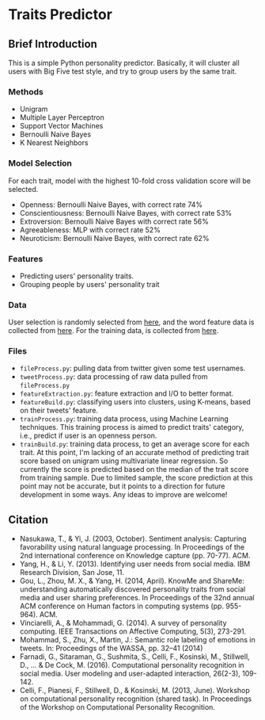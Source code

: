 # Traits Predictor

## Brief Introduction

This is a simple Python personality predictor. Basically, it will cluster all users with Big Five test style, and try to group users by the same trait.

### Methods

- Unigram
- Multiple Layer Perceptron
- Support Vector Machines
- Bernoulli Naive Bayes
- K Nearest Neighbors

### Model Selection

For each trait, model with the highest 10-fold cross validation score will be selected.

- Openness: Bernoulli Naive Bayes, with correct rate 74%
- Conscientiousness: Bernoulli Naive Bayes, with correct rate 53%
- Extroversion: Bernoulli Naive Bayes with correct rate 56%
- Agreeableness: MLP with correct rate 52%
- Neuroticism: Bernoulli Naive Bayes, with correct rate 62%

### Features
- Predicting users' personality traits.
- Grouping people by users' personality trait

### Data

User selection is randomly selected from [here](http://friendorfollow.com/twitter/most-followers/), and the word feature data is collected from [here](https://github.com/mhbashari/NRC-Persian-Lexicon). For the training data, is collected from [here](http://mypersonality.org/wiki/doku.php?id=download_databases).



### Files
- ```fileProcess.py```: pulling data from twitter given some test usernames.
- ```tweetProcess.py```: data processing of raw data pulled from ```fileProcess.py```
- ```featureExtraction.py```: feature extraction and I/O to better format.
- ```featureBuild.py```: classifying users into clusters, using K-means, based on their tweets' feature.
- ```trainProcess.py```: training data process, using Machine Learning techniques. This training process is aimed to predict traits' category, i.e., predict if user is an openness person.
- ```trainBuild.py```: training data process, to get an average score for each trait. At this point, I'm lacking of an accurate method of predicting trait score based on unigram using multivariate linear regression. So currently the score is predicted based on the median of the trait score from training sample. Due to limited sample, the score prediction at this point may not be accurate, but it points to a direction for future development in some ways. Any ideas to improve are welcome!

## Citation
- Nasukawa, T., & Yi, J. (2003, October). Sentiment analysis: Capturing favorability using natural language processing. In Proceedings of the 2nd international conference on Knowledge capture (pp. 70-77). ACM.
- Yang, H., & Li, Y. (2013). Identifying user needs from social media. IBM Research Division, San Jose, 11.
- Gou, L., Zhou, M. X., & Yang, H. (2014, April). KnowMe and ShareMe: understanding automatically discovered personality traits from social media and user sharing preferences. In Proceedings of the 32nd annual ACM conference on Human factors in computing systems (pp. 955-964). ACM.
- Vinciarelli, A., & Mohammadi, G. (2014). A survey of personality computing. IEEE Transactions on Affective Computing, 5(3), 273-291.
- Mohammad, S., Zhu, X., Martin, J.: Semantic role labeling of emotions in tweets. In: Proceedings of the WASSA, pp. 32–41 (2014)
- Farnadi, G., Sitaraman, G., Sushmita, S., Celli, F., Kosinski, M., Stillwell, D., ... & De Cock, M. (2016). Computational personality recognition in social media. User modeling and user-adapted interaction, 26(2-3), 109-142.
- Celli, F., Pianesi, F., Stillwell, D., & Kosinski, M. (2013, June). Workshop on computational personality recognition (shared task). In Proceedings of the Workshop on Computational Personality Recognition.

